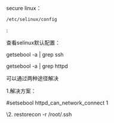 secure linux： 

 

```
/etc/selinux/config
```

:



查看selinux默认配置：

getsebool -a | grep ssh

getsebool -a | grep httpd



可以通过两种途径解决

1.解决方案：

\#setsebool httpd_can_network_connect 1

\2. restorecon -r /root/.ssh